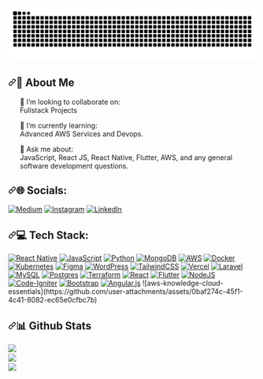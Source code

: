 <img src="https://raw.githubusercontent.com/shahradelahi/shahradelahi/output/github-contribution-grid-snake-dark.svg#gh-dark-mode-only">

<!--<p align="left"> <img src="https://komarev.com/ghpvc/?username=maqibraja&label=Profile%20views&color=0e75b6&style=flat" alt="maqibraja" />-->
<!--<img src="https://user-images.githubusercontent.com/74038190/225813708-98b745f2-7d22-48cf-9150-083f1b00d6c9.gif" alt="MasterHead" data-canonical-src="https://firebasestorage.googleapis.com/v0/b/flexi-coding.appspot.com/o/dempgi7-520f8d5f-63d4-4453-8822-dbc149ae27f8.gif?alt=media&amp;token=91c0c7b2-93c3-4029-b011-1a8703c5730d" style="max-width: 100%; display: inline-block;" data-target="animated-image.originalImage">-->
<h2 dir="auto"><a id="user-content--current-endeavors" class="anchor" aria-hidden="true" tabindex="-1" href="#-current-endeavors"><svg class="octicon octicon-link" viewBox="0 0 16 16" version="1.1" width="16" height="16" aria-hidden="true"><path d="m7.775 3.275 1.25-1.25a3.5 3.5 0 1 1 4.95 4.95l-2.5 2.5a3.5 3.5 0 0 1-4.95 0 .751.751 0 0 1 .018-1.042.751.751 0 0 1 1.042-.018 1.998 1.998 0 0 0 2.83 0l2.5-2.5a2.002 2.002 0 0 0-2.83-2.83l-1.25 1.25a.751.751 0 0 1-1.042-.018.751.751 0 0 1-.018-1.042Zm-4.69 9.64a1.998 1.998 0 0 0 2.83 0l1.25-1.25a.751.751 0 0 1 1.042.018.751.751 0 0 1 .018 1.042l-1.25 1.25a3.5 3.5 0 1 1-4.95-4.95l2.5-2.5a3.5 3.5 0 0 1 4.95 0 .751.751 0 0 1-.018 1.042.751.751 0 0 1-1.042.018 1.998 1.998 0 0 0-2.83 0l-2.5 2.5a1.998 1.998 0 0 0 0 2.83Z"></path></svg></a>💫 About Me</h2>
<!--<img align="right" alt="Coding" width="400" src="https://cdn.dribbble.com/users/1162077/screenshots/3848914/programmer.gif">-->
<!--<ul dir="auto">
🔭 I’m currently working on:<br>
Improving cloud-based solutions and implementing microservices architecture.</ul>-->
<ul dir="auto">
👯 I’m looking to collaborate on:<br>
Fullstack Projects</li></ul>
<ul dir="auto">
🌱 I’m currently learning:<br>
Advanced AWS Services and  Devops.</li></ul>
<ul dir="auto">💬 Ask me about:<br>
JavaScript, React JS, React Native, Flutter, AWS, and any general software development questions.</li></ul>
<!--<ul dir="auto">⚡ Fun fact:<br>
Demon Slayer is my favorite anime.</li></ul>-->
<!--<li>Check out my <a href="https://www.cygnus.com/" rel="nofollow">website</a> to learn more about me.</li>-->
<!--<li>Explore my <a href="https://maqibraja.hashnode.dev/" rel="nofollow">blog</a> where I share insights and learnings.</li>-->
<h2 dir="auto"><a id="user-content--current-endeavors" class="anchor" aria-hidden="true" tabindex="-1" href="#-current-endeavors"><svg class="octicon octicon-link" viewBox="0 0 16 16" version="1.1" width="16" height="16" aria-hidden="true"><path d="m7.775 3.275 1.25-1.25a3.5 3.5 0 1 1 4.95 4.95l-2.5 2.5a3.5 3.5 0 0 1-4.95 0 .751.751 0 0 1 .018-1.042.751.751 0 0 1 1.042-.018 1.998 1.998 0 0 0 2.83 0l2.5-2.5a2.002 2.002 0 0 0-2.83-2.83l-1.25 1.25a.751.751 0 0 1-1.042-.018.751.751 0 0 1-.018-1.042Zm-4.69 9.64a1.998 1.998 0 0 0 2.83 0l1.25-1.25a.751.751 0 0 1 1.042.018.751.751 0 0 1 .018 1.042l-1.25 1.25a3.5 3.5 0 1 1-4.95-4.95l2.5-2.5a3.5 3.5 0 0 1 4.95 0 .751.751 0 0 1-.018 1.042.751.751 0 0 1-1.042.018 1.998 1.998 0 0 0-2.83 0l-2.5 2.5a1.998 1.998 0 0 0 0 2.83Z"></path></svg></a>🌐 Socials:</h2>
<p dir="auto">
<a href="https://medium.com/@maqibraja" target="_blank">
<img src="https://img.shields.io/badge/Medium-12100E?logo=medium&logoColor=white" alt="Medium"></a>
<a href="https://instagram.com/m.aqib.raja" target="_blank">
  <img src="https://img.shields.io/badge/Instagram-%23E4405F.svg?logo=Instagram&logoColor=white" alt="Instagram"></a>
<a href="https://linkedin.com/in/maqibraja" target="_blank">
  <img src="https://img.shields.io/badge/LinkedIn-%230077B5.svg?logo=linkedin&logoColor=white" alt="LinkedIn"></a>
</p>
<h2 dir="auto"><a id="user-content--current-endeavors" class="anchor" aria-hidden="true" tabindex="-1" href="#-current-endeavors"><svg class="octicon octicon-link" viewBox="0 0 16 16" version="1.1" width="16" height="16" aria-hidden="true"><path d="m7.775 3.275 1.25-1.25a3.5 3.5 0 1 1 4.95 4.95l-2.5 2.5a3.5 3.5 0 0 1-4.95 0 .751.751 0 0 1 .018-1.042.751.751 0 0 1 1.042-.018 1.998 1.998 0 0 0 2.83 0l2.5-2.5a2.002 2.002 0 0 0-2.83-2.83l-1.25 1.25a.751.751 0 0 1-1.042-.018.751.751 0 0 1-.018-1.042Zm-4.69 9.64a1.998 1.998 0 0 0 2.83 0l1.25-1.25a.751.751 0 0 1 1.042.018.751.751 0 0 1 .018 1.042l-1.25 1.25a3.5 3.5 0 1 1-4.95-4.95l2.5-2.5a3.5 3.5 0 0 1 4.95 0 .751.751 0 0 1-.018 1.042.751.751 0 0 1-1.042.018 1.998 1.998 0 0 0-2.83 0l-2.5 2.5a1.998 1.998 0 0 0 0 2.83Z"></path></svg></a>💻 Tech Stack:</h2>
<p dir="auto">
<a href="#" target="_blank">
  <img src="https://img.shields.io/badge/react_native-%2320232a.svg?style=for-the-badge&logo=react&logoColor=%2361DAFB" alt="React Native"></a>
<a href="#" target="_blank">
  <img src="https://img.shields.io/badge/javascript-%23323330.svg?style=for-the-badge&logo=javascript&logoColor=%23F7DF1E" alt="JavaScript"></a>
<a href="#" target="_blank">
  <img src="https://img.shields.io/badge/python-3670A0?style=for-the-badge&logo=python&logoColor=ffdd54" alt="Python"></a>
<a href="#" target="_blank">
  <img src="https://img.shields.io/badge/MongoDB-%234ea94b.svg?style=for-the-badge&logo=mongodb&logoColor=white" alt="MongoDB"></a>
<a href="#" target="_blank">
  <img src="https://img.shields.io/badge/AWS-%23FF9900.svg?style=for-the-badge&logo=amazon-aws&logoColor=white" alt="AWS"></a>
<a href="#" target="_blank">
  <img src="https://img.shields.io/badge/docker-%230db7ed.svg?style=for-the-badge&logo=docker&logoColor=white" alt="Docker"></a>
<a href="#" target="_blank">
  <img src="https://img.shields.io/badge/kubernetes-%23326ce5.svg?style=for-the-badge&logo=kubernetes&logoColor=white" alt="Kubernetes"></a>
<a href="#" target="_blank">
  <img src="https://img.shields.io/badge/figma-%23F24E1E.svg?style=for-the-badge&logo=figma&logoColor=white" alt="Figma"></a>
<a href="#" target="_blank">
  <img src="https://img.shields.io/badge/WordPress-%23117AC9.svg?style=for-the-badge&logo=WordPress&logoColor=white" alt="WordPress"></a>
<a href="#" target="_blank">
  <img src="https://img.shields.io/badge/tailwindcss-%2338B2AC.svg?style=for-the-badge&logo=tailwind-css&logoColor=white" alt="TailwindCSS"></a>
<a href="#" target="_blank">
  <img src="https://img.shields.io/badge/vercel-%23000000.svg?style=for-the-badge&logo=vercel&logoColor=white" alt="Vercel"></a>
<a href="#" target="_blank">
  <img src="https://img.shields.io/badge/laravel-%23FF2D20.svg?style=for-the-badge&logo=laravel&logoColor=white" alt="Laravel"></a>
<a href="#" target="_blank">
  <img src="https://img.shields.io/badge/mysql-4479A1.svg?style=for-the-badge&logo=mysql&logoColor=white" alt="MySQL"></a>
<a href="#" target="_blank">
  <img src="https://img.shields.io/badge/postgres-%23316192.svg?style=for-the-badge&logo=postgresql&logoColor=white" alt="Postgres"></a>
<a href="#" target="_blank">
  <img src="https://img.shields.io/badge/terraform-%235835CC.svg?style=for-the-badge&logo=terraform&logoColor=white" alt="Terraform"></a>
<a href="#" target="_blank">
  <img src="https://img.shields.io/badge/react-%2320232a.svg?style=for-the-badge&logo=react&logoColor=%2361DAFB" alt="React"></a>
<a href="#" target="_blank">
  <img src="https://img.shields.io/badge/Flutter-%2302569B.svg?style=for-the-badge&logo=Flutter&logoColor=white" alt="Flutter"></a>
<a href="#" target="_blank">
  <img src="https://img.shields.io/badge/node.js-6DA55F?style=for-the-badge&logo=node.js&logoColor=white" alt="NodeJS"></a>
<a href="#" target="_blank">
  <img src="https://img.shields.io/badge/CodeIgniter-%23EF4223.svg?style=for-the-badge&logo=codeIgniter&logoColor=white" alt="Code-Igniter"></a>
<a href="#" target="_blank">
  <img src="https://img.shields.io/badge/bootstrap-%238511FA.svg?style=for-the-badge&logo=bootstrap&logoColor=white" alt="Bootstrap"></a>
<a href="#" target="_blank">
  <img src="https://img.shields.io/badge/angular.js-%23E23237.svg?style=for-the-badge&logo=angularjs&logoColor=white" alt="Angular.js"></a>
![aws-knowledge-cloud-essentials](https://github.com/user-attachments/assets/0baf274c-45f1-4c41-8082-ec65e0cfbc7b)
<h2 dir="auto"><a id="user-content--current-endeavors" class="anchor" aria-hidden="true" tabindex="-1" href="#-current-endeavors"><svg class="octicon octicon-link" viewBox="0 0 16 16" version="1.1" width="16" height="16" aria-hidden="true"><path d="m7.775 3.275 1.25-1.25a3.5 3.5 0 1 1 4.95 4.95l-2.5 2.5a3.5 3.5 0 0 1-4.95 0 .751.751 0 0 1 .018-1.042.751.751 0 0 1 1.042-.018 1.998 1.998 0 0 0 2.83 0l2.5-2.5a2.002 2.002 0 0 0-2.83-2.83l-1.25 1.25a.751.751 0 0 1-1.042-.018.751.751 0 0 1-.018-1.042Zm-4.69 9.64a1.998 1.998 0 0 0 2.83 0l1.25-1.25a.751.751 0 0 1 1.042.018.751.751 0 0 1 .018 1.042l-1.25 1.25a3.5 3.5 0 1 1-4.95-4.95l2.5-2.5a3.5 3.5 0 0 1 4.95 0 .751.751 0 0 1-.018 1.042.751.751 0 0 1-1.042.018 1.998 1.998 0 0 0-2.83 0l-2.5 2.5a1.998 1.998 0 0 0 0 2.83Z"></path></svg></a>📊 Github Stats</h2>

![](https://github-readme-stats.vercel.app/api?username=maqibraja&theme=midnight-purple&hide_border=false&include_all_commits=false&count_private=false)<br/>
![](https://github-readme-streak-stats.herokuapp.com/?user=maqibraja&theme=midnight-purple&hide_border=false)<br/>
![](https://github-readme-stats.vercel.app/api/top-langs/?username=maqibraja&theme=midnight-purple&hide_border=false&include_all_commits=false&count_private=false&layout=compact)<br/>

</article>
